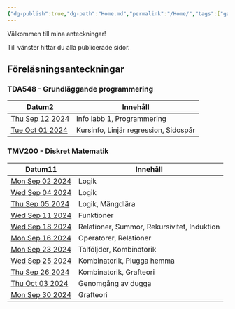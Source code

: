 ```yaml
---
{"dg-publish":true,"dg-path":"Home.md","permalink":"/Home/","tags":["gardenEntry"]}
---
```


Välkommen till mina anteckningar!

Till vänster hittar du alla publicerade sidor.


<div class="transclusion internal-embed is-loaded"><div class="markdown-embed">



## Föreläsningsanteckningar

<h3><span>TDA548 - Grundläggande programmering</span></h3><div><table class="dataview table-view-table"><thead class="table-view-thead"><tr class="table-view-tr-header"><th class="table-view-th"><span>Datum</span><span class="dataview small-text">2</span></th><th class="table-view-th"><span>Innehåll</span></th></tr></thead><tbody class="table-view-tbody"><tr><td><span><a data-tooltip-position="top" aria-label="2024-09-12" data-href="2024-09-12" href="2024-09-12" class="internal-link" target="_blank" rel="noopener">Thu Sep 12 2024</a></span></td><td><span>Info labb 1, Programmering</span></td></tr><tr><td><span><a data-tooltip-position="top" aria-label="2024-10-01" data-href="2024-10-01" href="2024-10-01" class="internal-link" target="_blank" rel="noopener">Tue Oct 01 2024</a></span></td><td><span>Kursinfo, Linjär regression, Sidospår</span></td></tr></tbody></table></div><h3><span>TMV200 - Diskret Matematik</span></h3><div><table class="dataview table-view-table"><thead class="table-view-thead"><tr class="table-view-tr-header"><th class="table-view-th"><span>Datum</span><span class="dataview small-text">11</span></th><th class="table-view-th"><span>Innehåll</span></th></tr></thead><tbody class="table-view-tbody"><tr><td><span><a data-tooltip-position="top" aria-label="2024-09-02" data-href="2024-09-02" href="2024-09-02" class="internal-link" target="_blank" rel="noopener">Mon Sep 02 2024</a></span></td><td><span>Logik</span></td></tr><tr><td><span><a data-tooltip-position="top" aria-label="2024-09-04" data-href="2024-09-04" href="2024-09-04" class="internal-link" target="_blank" rel="noopener">Wed Sep 04 2024</a></span></td><td><span>Logik</span></td></tr><tr><td><span><a data-tooltip-position="top" aria-label="2024-09-05" data-href="2024-09-05" href="2024-09-05" class="internal-link" target="_blank" rel="noopener">Thu Sep 05 2024</a></span></td><td><span>Logik, Mängdlära</span></td></tr><tr><td><span><a data-tooltip-position="top" aria-label="2024-09-11" data-href="2024-09-11" href="2024-09-11" class="internal-link" target="_blank" rel="noopener">Wed Sep 11 2024</a></span></td><td><span>Funktioner</span></td></tr><tr><td><span><a data-tooltip-position="top" aria-label="2024-09-18" data-href="2024-09-18" href="2024-09-18" class="internal-link" target="_blank" rel="noopener">Wed Sep 18 2024</a></span></td><td><span>Relationer, Summor, Rekursivitet, Induktion</span></td></tr><tr><td><span><a data-tooltip-position="top" aria-label="2024-09-16" data-href="2024-09-16" href="2024-09-16" class="internal-link" target="_blank" rel="noopener">Mon Sep 16 2024</a></span></td><td><span>Operatorer, Relationer</span></td></tr><tr><td><span><a data-tooltip-position="top" aria-label="2024-09-23" data-href="2024-09-23" href="2024-09-23" class="internal-link" target="_blank" rel="noopener">Mon Sep 23 2024</a></span></td><td><span>Talföljder, Kombinatorik</span></td></tr><tr><td><span><a data-tooltip-position="top" aria-label="2024-09-25" data-href="2024-09-25" href="2024-09-25" class="internal-link" target="_blank" rel="noopener">Wed Sep 25 2024</a></span></td><td><span>Kombinatorik, Plugga hemma</span></td></tr><tr><td><span><a data-tooltip-position="top" aria-label="2024-09-26" data-href="2024-09-26" href="2024-09-26" class="internal-link" target="_blank" rel="noopener">Thu Sep 26 2024</a></span></td><td><span>Kombinatorik, Grafteori</span></td></tr><tr><td><span><a data-tooltip-position="top" aria-label="2024-10-03" data-href="2024-10-03" href="2024-10-03" class="internal-link" target="_blank" rel="noopener">Thu Oct 03 2024</a></span></td><td><span>Genomgång av dugga</span></td></tr><tr><td><span><a data-tooltip-position="top" aria-label="2024-09-30" data-href="2024-09-30" href="2024-09-30" class="internal-link" target="_blank" rel="noopener">Mon Sep 30 2024</a></span></td><td><span>Grafteori</span></td></tr></tbody></table></div>


</div></div>

